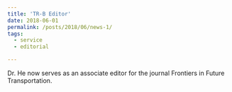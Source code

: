 ```yaml
---
title: 'TR-B Editor'
date: 2018-06-01
permalink: /posts/2018/06/news-1/
tags:
  - service
  - editorial

---
```


Dr. He now serves as an associate editor for the journal Frontiers in Future Transportation.